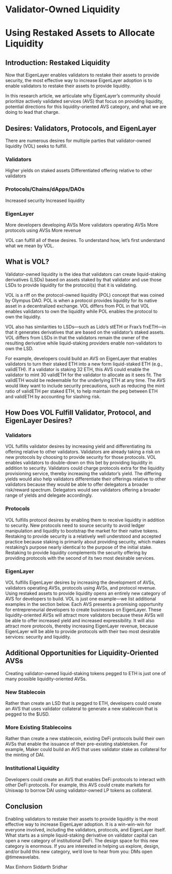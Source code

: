 # Validator-Owned Liquidity
# Using Restaked Assets to Allocate Liquidity 

## Introduction: Restaked Liquidity 

Now that EigenLayer enables validators to restake their assets to provide security, the most effective way to increase EigenLayer adoption is to enable validators to restake their assets to provide liquidity. 

In this research article, we articulate why EigenLayer’s community should prioritize actively validated services (AVS) that focus on providing liquidity, potential directions for this liquidity-oriented AVS category, and what we are doing to lead that charge. 

## Desires: Validators, Protocols, and EigenLayer

There are numerous desires for multiple parties that validator-owned liquidity (VOL) seeks to fulfill.

### Validators
Higher yields on staked assets
Differentiated offering relative to other validators

### Protocols/Chains/dApps/DAOs
Increased security
Increased liquidity

### EigenLayer
More developers developing AVSs
More validators operating AVSs
More protocols using AVSs
More revenue

VOL can fulfill all of these desires. To understand how, let’s first understand what we mean by VOL.

## What is VOL?

Validator-owned liquidity is the idea that validators can create liquid-staking derivatives (LSDs) based on assets staked by that validator and use those LSDs to provide liquidity for the protocol(s) that it is validating. 

VOL is a riff on the protocol-owned liquidity (POL) concept that was coined by Olympus DAO. POL is when a protocol provides liquidity for its native asset in a decentralized exchange. VOL differs from POL in that VOL enables validators to own the liquidity while POL enables the protocol to own the liquidity. 

VOL also has similarities to LSDs—such as Lido’s stETH or Frax’s frxETH—in that it generates derivatives that are based on the validator’s staked assets. VOL differs from LSDs in that the validators remain the owner of the resulting derivative while liquid-staking providers enable non-validators to own the LSD.

For example, developers could build an AVS on EigenLayer that enables validators to turn their staked ETH into a new form liquid-staked ETH (e.g., validETH). If a validator is staking 32 ETH, this AVS could enable the validator to mint 30 validETH for the validator to allocate as it sees fit. The validETH would be redeemable for the underlying ETH at any time. The AVS would likey want to include security precautions, such as reducing the mint ratio of validETH per staked ETH, to help maintain the peg between ETH and validETH by accounting for slashing risk.

##  How Does VOL Fulfill Validator, Protocol, and EigenLayer Desires?

### Validators
VOL fulfills validator desires by increasing yield and differentiating its offering relative to other validators. Validators are already taking a risk on new protocols by choosing to provide security for those protocols. VOL enables validators to double-down on this bet by providing liquidity in addition to security. Validators could charge protocols extra for the liquidity provisioning service, thereby increasing the validator’s yield. The differing yields would also help validators differentiate their offerings relative to other validators because they would be able to offer delegators a broader risk/reward spectrum. Delegators would see validators offering a broader range of yields and delegate accordingly. 

### Protocols
VOL fulfills protocol desires by enabling them to receive liquidity in addition to security. New protocols need to source security to avoid ledger manipulation and liquidity to bootstrap the market for their native tokens. Restaking to provide security is a relatively well understood and accepted practice because staking is primarily about providing security, which makes restaking’s purpose nearly identical to the purpose of the initial stake. Restaking to provide liquidity complements the security offering by providing protocols with the second of its two most desirable services. 

### EigenLayer
VOL fulfills EigenLayer desires by increasing the development of AVSs, validators operating AVSs, protocols using AVSs, and protocol revenue. Using restaked assets to provide liquidity opens an entirely new category of AVS for developers to build. VOL is just one example—we list additional examples in the section below. Each AVS presents a promising opportunity for entrepreneurial developers to create businesses on EigenLayer. These liquidity-oriented AVSs will attract more validators because these AVSs will be able to offer increased yield and increased expressibility. It will also attract more protocols, thereby increasing EigenLayer revenue, because EigenLayer will be able to provide protocols with their two most desirable services: security and liquidity. 

## Additional Opportunities for Liquidity-Oriented AVSs

Creating validator-owned liquid-staking tokens pegged to ETH is just one of many possible liquidity-oriented AVSs. 

### New Stablecoin
Rather than create an LSD that is pegged to ETH, developers could create an AVS that uses validator collateral to generate a new stablecoin that is pegged to the $USD.

### More Existing Stablecoins
Rather than create a new stablecoin, existing DeFi protocols build their own AVSs that enable the issuance of their pre-existing stabletoken. For example, Maker could build an AVS that uses validator stake as collateral for the minting of DAI. 

### Institutional Liquidity
Developers could create an AVS that enables DeFi protocols to interact with other DeFi protocols. For example, this AVS could create markets for Uniswap to borrow DAI using validator-owned LP tokens as collateral.

## Conclusion

Enabling validators to restake their assets to provide liquidity is the most effective way to increase EigenLayer adoption. It is a win-win-win for everyone involved, including the validators, protocols, and EigenLayer itself. What starts as a simple liquid-staking derivative on validator capital can open a new category of institutional DeFi. The design space for this new category is enormous. If you are interested in helping us explore, design, and/or build this new category, we’d love to hear from you: DMs open @timewavelabs. 

Max Einhorn
Siddarth Sridhar 




